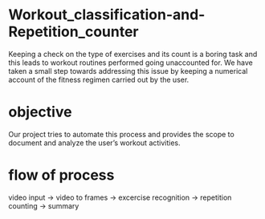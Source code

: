 # Workout_classification-and-Repetition_counter
Keeping a check on the type of exercises and its count is a boring task and this leads to workout routines performed going unaccounted for. 
We have taken a small step towards addressing this issue by keeping a numerical account of the fitness regimen carried out by the user.
# objective
Our project tries to automate this process and provides the scope to document and analyze the user’s workout activities.
# flow of process
video input -> video to frames -> excercise recognition -> repetition counting -> summary
